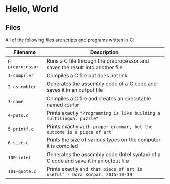 # Hello, World



## Files
All of the following files are scripts and programs written in C:

| Filename | Description |
| -------- | ----------- |
| `0-preprocessor` | Runs a C file through the preprocessor and saves the result into another file |
| `1-compiler` | Compiles a C file but does not link |
| `2-assembler` | Generates the assembly code of a C code and saves it in an output file |
| `3-name` | Compiles a C file and creates an executable named `cisfun` |
| `4-puts.c` | Prints exactly `"Programming is like building a multilingual puzzle"` |
| `5-printf.c` | Prints exactly `with proper grammar, but the outcome is a piece of art` |
| `6-size.c` | Prints the size of various types on the computer it is compiled |
| `100-intel` | Generates the assembly code (Intel syntax) of a C code and save it in an output file |
| `101-quote.c` | Prints exactly `and that piece of art is useful" - Dora Korpar, 2015-10-19` |
